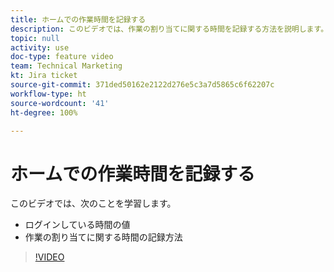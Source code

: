 ```yaml
---
title: ホームでの作業時間を記録する
description: このビデオでは、作業の割り当てに関する時間を記録する方法を説明します。
topic: null
activity: use
doc-type: feature video
team: Technical Marketing
kt: Jira ticket
source-git-commit: 371ded50162e2122d276e5c3a7d5865c6f62207c
workflow-type: ht
source-wordcount: '41'
ht-degree: 100%

---
```


# ホームでの作業時間を記録する

このビデオでは、次のことを学習します。

* ログインしている時間の値
* 作業の割り当てに関する時間の記録方法

>[!VIDEO](https://video.tv.adobe.com/v/335103/?quality=12)
